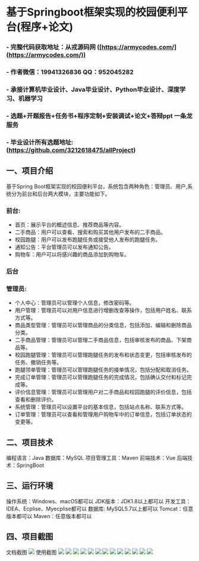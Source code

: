 基于Springboot框架实现的校园便利平台(程序+论文)
=
### - 完整代码获取地址：从戎源码网 ([https://armycodes.com/](https://armycodes.com/))
### - 作者微信：19941326836  QQ：952045282 
### - 承接计算机毕业设计、Java毕业设计、Python毕业设计、深度学习、机器学习
### - 选题+开题报告+任务书+程序定制+安装调试+论文+答辩ppt 一条龙服务
### - 毕业设计所有选题地址:(https://github.com/3212618475/allProject)


一、项目介绍
---
基于Spring Boot框架实现的校园便利平台，系统包含两种角色：管理员、用户,系统分为前台和后台两大模块，主要功能如下。
### 前台:
- 首页：展示平台的概述信息、推荐商品等内容。
- 二手商品：用户可以查看、搜索和购买其他用户发布的二手商品。
- 校园跑腿：用户可以发布跑腿任务或接受他人发布的跑腿任务。
- 通知公告：平台管理员可以发布通知公告。
- 购物车：用户可以将感兴趣的商品添加到购物车。


### 后台
### 管理员:
- 个人中心：管理员可以管理个人信息，修改密码等。
- 用户管理：管理员可以对用户信息进行增删改查等操作，包括用户姓名、联系方式等。
- 商品类型管理：管理员可以管理商品的分类信息，包括添加、编辑和删除商品分类。
- 二手商品管理：管理员可以管理二手商品信息，包括审核发布的商品、下架商品等。
- 校园跑腿管理：管理员可以管理跑腿任务的发布和状态变更，包括审核发布的任务、撤销任务等。
- 跑腿领单管理：管理员可以管理跑腿任务的接单情况，包括分配和取消任务。
- 完成订单管理：管理员可以管理跑腿任务的完成情况，包括确认交付和标记完成等。
- 评价信息管理：管理员可以管理用户对二手商品和校园跑腿的评价信息，包括查看和删除评价。
- 系统管理：管理员可以设置平台的基本信息，包括站点名称、联系方式等。
- 订单管理：管理员可以查看和管理用户购物车中的订单信息，包括订单状态的变更等。
  

二、项目技术
---
编程语言：Java
数据库：MySQL
项目管理工具：Maven
前端技术：Vue
后端技术：SpringBoot

三、运行环境
---
操作系统：Windows、macOS都可以
JDK版本：JDK1.8以上都可以
开发工具：IDEA、Ecplise、Myecplise都可以
数据库: MySQL5.7以上都可以
Tomcat：任意版本都可以
Maven：任意版本都可以

四、项目截图
---
文档截图
![](limage/1.png)
使用截图
![](image/1.png)
![](image/2.png)
![](image/3.png)
![](image/4.png)
![](image/5.png)
![](image/6.png)
![](image/7.png)
![](image/8.png)
![](image/9.png)
![](image/10.png)
![](image/11.png)
![](image/12.png)
![](image/13.png)
